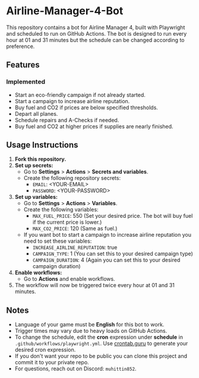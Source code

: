 # Airline-Manager-4-Bot

This repository contains a bot for Airline Manager 4, built with Playwright and scheduled to run on GitHub Actions. The bot is designed to run every hour at 01 and 31 minutes but the schedule can be changed according to preference.
## Features

### Implemented
- Start an eco-friendly campaign if not already started.
- Start a campaign to increase airline reputation.
- Buy fuel and CO2 if prices are below specified thresholds.
- Depart all planes.
- Schedule repairs and A-Checks if needed.
- Buy fuel and CO2 at higher prices if supplies are nearly finished.

## Usage Instructions

1. **Fork this repository.**
2. **Set up secrets:**
   - Go to **Settings** > **Actions** > **Secrets and variables**.
   - Create the following repository secrets:
     - `EMAIL`: \<YOUR-EMAIL>
     - `PASSWORD`: \<YOUR-PASSWORD>
3. **Set up variables:**
   - Go to **Settings** > **Actions** > **Variables**.
   - Create the following variables:
     - `MAX_FUEL_PRICE`: 550 (Set your desired price. The bot will buy fuel if the current price is lower.)
     - `MAX_CO2_PRICE`: 120 (Same as fuel.)
   - If you want bot to start a campaign to increase airline reputation you need to set these variables:
     - `INCREASE_AIRLINE_REPUTATION`: true
     - `CAMPAIGN_TYPE`: 1 (You can set this to your desired campaign type)
     - `CAMPAIGN_DURATION`: 4 (Again you can set this to your desired campaign duration)
4. **Enable workflows:**
   - Go to **Actions** and enable workflows.
5. The workflow will now be triggered twice every hour at 01 and 31 minutes.

## Notes
- Language of your game must be **English** for this bot to work.
- Trigger times may vary due to heavy loads on GitHub Actions.
- To change the schedule, edit the **cron** expression under **schedule** in `.github/workflows/playwright.yml`. Use [crontab.guru](https://crontab.guru/) to generate your desired cron expression.
- If you don't want your repo to be public you can clone this project and commit it to your private repo.
- For questions, reach out on Discord: `muhittin852`.
